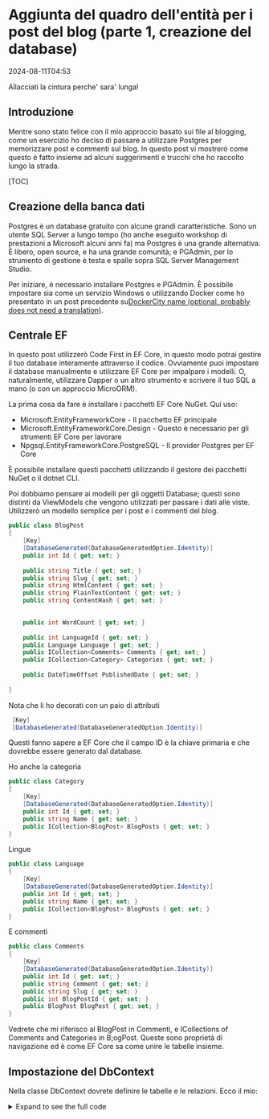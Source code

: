 # Aggiunta del quadro dell'entità per i post del blog (parte 1, creazione del database)

<!--category-- ASP.NET, Entity Framework -->
<datetime class="hidden">2024-08-11T04:53</datetime>

Allacciati la cintura perche' sara' lunga!

## Introduzione

Mentre sono stato felice con il mio approccio basato sui file al blogging, come un esercizio ho deciso di passare a utilizzare Postgres per memorizzare post e commenti sul blog. In questo post vi mostrerò come questo è fatto insieme ad alcuni suggerimenti e trucchi che ho raccolto lungo la strada.

[TOC]

## Creazione della banca dati

Postgres è un database gratuito con alcune grandi caratteristiche. Sono un utente SQL Server a lungo tempo (ho anche eseguito workshop di prestazioni a Microsoft alcuni anni fa) ma Postgres è una grande alternativa. È libero, open source, e ha una grande comunità; e PGAdmin, per lo strumento di gestione è testa e spalle sopra SQL Server Management Studio.

Per iniziare, è necessario installare Postgres e PGAdmin. È possibile impostare sia come un servizio Windows o utilizzando Docker come ho presentato in un post precedente su[DockerCity name (optional, probably does not need a translation)](/blog/dockercomposedevdeps).

## Centrale EF

In questo post utilizzerò Code First in EF Core, in questo modo potrai gestire il tuo database interamente attraverso il codice. Ovviamente puoi impostare il database manualmente e utilizzare EF Core per impalpare i modelli. O, naturalmente, utilizzare Dapper o un altro strumento e scrivere il tuo SQL a mano (o con un approccio MicroORM).

La prima cosa da fare è installare i pacchetti EF Core NuGet. Qui uso:

- Microsoft.EntityFrameworkCore - Il pacchetto EF principale
- Microsoft.EntityFrameworkCore.Design - Questo è necessario per gli strumenti EF Core per lavorare
- Npgsql.EntityFrameworkCore.PostgreSQL - Il provider Postgres per EF Core

È possibile installare questi pacchetti utilizzando il gestore dei pacchetti NuGet o il dotnet CLI.

Poi dobbiamo pensare ai modelli per gli oggetti Database; questi sono distinti da ViewModels che vengono utilizzati per passare i dati alle viste. Utilizzerò un modello semplice per i post e i commenti del blog.

```csharp
public class BlogPost
{
    [Key]
    [DatabaseGenerated(DatabaseGeneratedOption.Identity)]
    public int Id { get; set; }
    
    public string Title { get; set; }
    public string Slug { get; set; }
    public string HtmlContent { get; set; }
    public string PlainTextContent { get; set; }
    public string ContentHash { get; set; }

    
    public int WordCount { get; set; }
    
    public int LanguageId { get; set; }
    public Language Language { get; set; }
    public ICollection<Comments> Comments { get; set; }
    public ICollection<Category> Categories { get; set; }
    
    public DateTimeOffset PublishedDate { get; set; }
    
}
```

Nota che li ho decorati con un paio di attributi

```csharp
 [Key]
 [DatabaseGenerated(DatabaseGeneratedOption.Identity)]
```

Questi fanno sapere a EF Core che il campo ID è la chiave primaria e che dovrebbe essere generato dal database.

Ho anche la categoria

```csharp
public class Category
{
    [Key]
    [DatabaseGenerated(DatabaseGeneratedOption.Identity)]
    public int Id { get; set; }
    public string Name { get; set; }
    public ICollection<BlogPost> BlogPosts { get; set; }
}
```

Lingue

```csharp
public class Language
{
    [Key]
    [DatabaseGenerated(DatabaseGeneratedOption.Identity)]
    public int Id { get; set; }
    public string Name { get; set; }
    public ICollection<BlogPost> BlogPosts { get; set; }
}
```

E commenti

```csharp
public class Comments
{
    [Key]
    [DatabaseGenerated(DatabaseGeneratedOption.Identity)]
    public int Id { get; set; }
    public string Comment { get; set; }
    public string Slug { get; set; }
    public int BlogPostId { get; set; }
    public BlogPost BlogPost { get; set; } 
}
```

Vedrete che mi riferisco al BlogPost in Commenti, e ICollections of Comments and Categories in B;ogPost. Queste sono proprietà di navigazione ed è come EF Core sa come unire le tabelle insieme.

## Impostazione del DbContext

Nella classe DbContext dovrete definire le tabelle e le relazioni. Ecco il mio:

<details>
<summary>Expand to see the full code</summary>
```csharp
public class MostlylucidDbContext : DbContext
{
    public MostlylucidDbContext(DbContextOptions<MostlylucidDbContext> contextOptions) : base(contextOptions)
    {
    }

    public DbSet<Comments> Comments { get; set; }
    public DbSet<BlogPost> BlogPosts { get; set; }
    public DbSet<Category> Categories { get; set; }

    public DbSet<Language> Languages { get; set; }


    protected override void ConfigureConventions(ModelConfigurationBuilder configurationBuilder)
    {
        configurationBuilder
            .Properties<DateTimeOffset>()
            .HaveConversion<DateTimeOffsetConverter>();
    }

    protected override void OnModelCreating(ModelBuilder modelBuilder)
    {
        modelBuilder.Entity<BlogPost>(entity =>
        {
            entity.HasIndex(x => new { x.Slug, x.LanguageId });
            entity.HasIndex(x => x.ContentHash).IsUnique();
            entity.HasIndex(x => x.PublishedDate);

            entity.HasMany(b => b.Comments)
                .WithOne(c => c.BlogPost)
                .HasForeignKey(c => c.BlogPostId);

            entity.HasOne(b => b.Language)
                .WithMany(l => l.BlogPosts).HasForeignKey(x => x.LanguageId);

            entity.HasMany(b => b.Categories)
                .WithMany(c => c.BlogPosts)
                .UsingEntity<Dictionary<string, object>>(
                    "BlogPostCategory",
                    c => c.HasOne<Category>().WithMany().HasForeignKey("CategoryId"),
                    b => b.HasOne<BlogPost>().WithMany().HasForeignKey("BlogPostId")
                );
        });

        modelBuilder.Entity<Language>(entity =>
        {
            entity.HasMany(l => l.BlogPosts)
                .WithOne(b => b.Language);
        });

        modelBuilder.Entity<Category>(entity =>
        {
            entity.HasKey(c => c.Id); // Assuming Category has a primary key named Id

            entity.HasMany(c => c.BlogPosts)
                .WithMany(b => b.Categories)
                .UsingEntity<Dictionary<string, object>>(
                    "BlogPostCategory",
                    b => b.HasOne<BlogPost>().WithMany().HasForeignKey("BlogPostId"),
                    c => c.HasOne<Category>().WithMany().HasForeignKey("CategoryId")
                );
        });
    }
}
```

</details>
Nel metodo OnModelCreating definisco le relazioni tra le tabelle. Ho usato l'API fluente per definire le relazioni tra le tabelle. Questo è un po' più verboso rispetto all'utilizzo di Annotazioni dati ma lo trovo più leggibile.

Potete vedere che ho impostato un paio di indici sulla tabella BlogPost. Questo è per aiutare con le prestazioni quando si interroga il database; è necessario selezionare gli indici in base a come si sta interrogando i dati. In questo caso hash, slug, data pubblicata e lingua sono tutti i campi su cui farò domande.

### Configurazione

Ora abbiamo i nostri modelli e DbContext impostato dobbiamo collegarlo al DB. La mia pratica abituale è quella di aggiungere metodi di estensione, questo aiuta a mantenere tutto più organizzato:

```csharp
public static class Setup
{
    public static void SetupEntityFramework(this IServiceCollection services, string connectionString)
    {
        services.AddDbContext<MostlylucidDbContext>(options =>
            options.UseNpgsql(connectionString));
    }

    public static async Task InitializeDatabase(this WebApplication app)
    {
        try
        {
            await using var scope = 
                app.Services.CreateAsyncScope();
            
            await using var context = scope.ServiceProvider.GetRequiredService<MostlylucidDbContext>();
            await context.Database.MigrateAsync();
            
            var blogService = scope.ServiceProvider.GetRequiredService<IBlogService>();
            await blogService.Populate();
        }
        catch (Exception e)
        {
            Log.Fatal(e, "Failed to migrate database");
        }        
    }
}
```

Qui ho impostato la connessione al database e poi ho eseguito le migrazioni. Chiamo anche un metodo per popolare il database (nel mio caso sto ancora utilizzando l'approccio basato sui file quindi ho bisogno di popolare il database con i post esistenti).

La tua stringa di connessione assomiglierà a questa:

```json
 "ConnectionStrings": {
    "DefaultConnection": "Host=localhost;Database=Mostlylucid;port=5432;Username=postgres;Password=<PASSWORD>;"
  },
```

Utilizzando l'approccio di estensione significa che il mio file Program.cs è bello e pulito:

```csharp
services.SetupEntityFramework(config.GetConnectionString("DefaultConnection") ??
                              throw new Exception("No Connection String"));

//Then later in the app section

await app.InitializeDatabase();
```

La sezione seguente è responsabile dell'esecuzione della migrazione e dell'effettiva creazione della banca dati.`MigrateAsync`metodo creerà il database se non esiste ed eseguire tutte le migrazioni che sono necessarie. Questo è un ottimo modo per mantenere il database in sincronia con i vostri modelli.

```csharp
     await using var scope = 
                app.Services.CreateAsyncScope();
            
            await using var context = scope.ServiceProvider.GetRequiredService<MostlylucidDbContext>();
            await context.Database.MigrateAsync();
```

## Migrazioni

Una volta che hai tutto questo impostato devi creare la tua migrazione iniziale. Questa è un'istantanea dello stato attuale dei tuoi modelli e sarà usata per creare il database. Puoi farlo usando il dotnet CLI (vedere[qui](https://learn.microsoft.com/en-us/ef/core/cli/dotnet)per i dettagli sull'installazione dello strumento dotnet ef se necessario:

```bash
dotnet ef migrations add InitialCreate
```

Questo creerà una cartella nel tuo progetto con i file di migrazione. Puoi quindi applicare la migrazione al database usando:

```bash
dotnet ef database update
```

Questo creerà il database e le tabelle per voi.